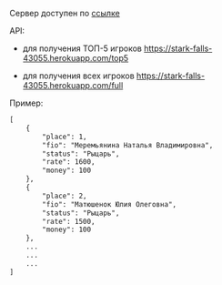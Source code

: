 Сервер доступен по [ссылке](https://stark-falls-43055.herokuapp.com/)

API:
* для получения ТОП-5 игроков
https://stark-falls-43055.herokuapp.com/top5

* для получения всех игроков
https://stark-falls-43055.herokuapp.com/full

Пример:
```html
[
    {
        "place": 1,
        "fio": "Меремьянина Наталья Владимировна",
        "status": "Рыцарь",
        "rate": 1600,
        "money": 100
    },
    {
        "place": 2,
        "fio": "Матюшенок Юлия Олеговна",
        "status": "Рыцарь",
        "rate": 1500,
        "money": 100
    },
    ...
    ...
    ...
]
```
